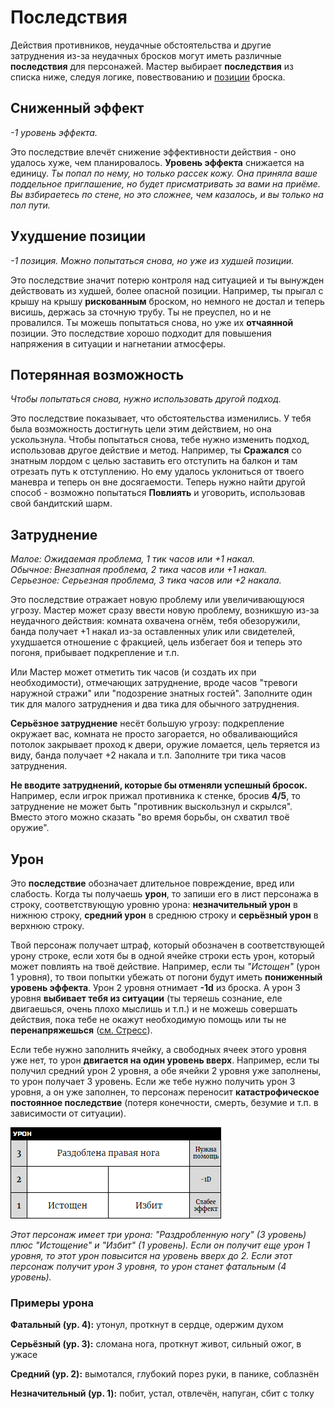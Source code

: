 # Последствия

Действия противников, неудачные обстоятельства и другие затруднения из-за неудачных бросков могут иметь различные **последствия** для персонажей. Мастер выбирает **последствия** из списка ниже, следуя логике, повествованию и [позиции](position) броска.

## Сниженный эффект

_-1 уровень эффекта._    

Это последствие влечёт снижение эффективности действия - оно удалось хуже, чем планировалось. **Уровень эффекта** снижается на единицу. _Ты попал по нему, но только рассек кожу. Она приняла ваше поддельное приглашение, но будет присматривать за вами на приёме. Вы взбираетесь по стене, но это сложнее, чем казалось, и вы только на пол пути._   																				

## Ухудшение позиции

_-1 позиция. Можно попытаться снова, но уже из худшей позиции._

Это последствие значит потерю контроля над ситуацией и ты вынужден действовать из худшей, более опасной позиции. Например, ты прыгал с крышу на крышу **рискованным** броском, но немного не достал и теперь висишь, держась за сточную трубу. Ты не преуспел, но и не провалился. Ты можешь попытаться снова, но уже их **отчаянной** позиции. Это последствие хорошо подходит для повышения напряжения в ситуации и нагнетании атмосферы.

## Потерянная возможность

_Чтобы попытаться снова, нужно использовать другой подход._						

Это последствие показывает, что обстоятельства изменились. У тебя была возможность достигнуть цели этим действием, но она ускользнула. Чтобы попытаться снова, тебе нужно изменить подход, использовав другое действие и метод. Например, ты **Сражался** со знатным лордом с целью заставить его отступить на балкон и там отрезать путь к отступлению. Но ему удалось уклониться от твоего маневра и теперь он вне досягаемости. Теперь нужно найти другой способ - возможно попытаться **Повлиять** и уговорить, использовав свой бандитский шарм.														

## Затруднение

_Малое: Ожидаемая проблема, 1 тик часов или +1 накал._ 																				
_Обычное: Внезапная проблема, 2 тика часов или +1 накал._																				
_Серьезное: Серьезная проблема, 3 тика часов или +2 накала._

Это последствие отражает новую проблему или увеличивающуюся угрозу. Мастер может сразу ввести новую проблему, возникшую из-за неудачного действия: комната охвачена огнём, тебя обезоружили, банда получает +1 накал из-за оставленных улик или свидетелей, ухудшается отношение с фракцией, цель избегает боя и теперь это погоня, прибывает подкрепление и т.п.

Или Мастер может отметить тик часов (и создать их при необходимости), отмечающих затруднение, вроде часов "тревоги наружной стражи"	или "подозрение знатных гостей". Заполните один тик для малого затруднения и два тика для обычного затруднения.

**Серьёзное затруднение** несёт большую угрозу: подкрепление окружает вас, комната не просто загорается, но обваливающийся потолок закрывает проход к двери, оружие ломается, цель теряется из виду, банда получает +2 накала и т.п. Заполните три тика часов затруднения.

**Не вводите затруднений, которые бы отменяли успешный бросок.** Например, если игрок прижал противника к стенке, бросив **4/5**, то затруднение не может быть "противник выскользнул и скрылся". Вместо этого можно сказать "во время борьбы, он схватил твоё оружие".

## Урон

Это **последствие** обозначает длительное повреждение, вред или слабость. Когда ты получаешь **урон**, то запиши его в лист персонажа в строку, соответствующую уровню урона: **незначительный урон** в нижнюю строку, **средний урон** в среднюю строку и **серьёзный урон** в верхнюю строку.

Твой персонаж получает штраф, который обозначен в соответствующей урону строке, если хотя бы в одной ячейке строки есть урон, который может повлиять на твоё действие. Например, если ты _"Истощен"_ (урон 1 уровня), то твои попытки убежать от погони будут иметь **пониженный уровень эффекта**. Урон 2 уровня отнимает **-1d** из броска. А урон 3 уровня **выбивает тебя из ситуации** (ты теряешь сознание, еле двигаешься, очень плохо мыслишь и т.п.) и не можешь совершать действия, пока тебе не окажут необходимую помощь или ты не **перенапряжешься** ([см. Стресс](../stress-trauma)).

Если тебе нужно заполнить ячейку, а свободных ячеек этого уровня уже нет, то урон **двигается на один уровень вверх**. Например, если ты получил средний урон 2 уровня, а обе ячейки 2 уровня уже заполнены, то урон получает 3 уровень. Если же тебе нужно получить урон 3 уровня, а он уже заполнен, то персонаж переносит **катастрофическое постоянное последствие** (потеря конечности, смерть, безумие и т.п. в зависимости от ситуации).

![](_images/harm.png)

_Этот персонаж имеет три урона: "Раздробленную ногу" (3 уровень) плюс "Истощение" и "Избит" (1 уровень). Если он получит еще урон 1 уровня, то этот урон повысится на уровень вверх до 2. Если этот персонаж получит урон 3 уровня, то урон станет фатальным (4 уровень)._

### Примеры урона

**Фатальный (ур. 4):** утонул, проткнут в сердце, одержим духом

**Серьёзный (ур. 3):** сломана нога, проткнут живот, сильный ожог, в ужасе

**Средний (ур. 2):** вымотался, глубокий порез руки, в панике, соблазнён

**Незначительный (ур. 1):** побит, устал, отвлечён, напуган, сбит с толку
